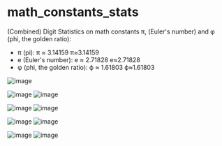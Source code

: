 # math_constants_stats
(Combined) Digit Statistics on math constants π, (Euler's number) and φ (phi, the golden ratio):
- π (pi): π ≈ 3.14159 π≈3.14159
- e (Euler's number): e ≈ 2.71828 e≈2.71828
- φ (phi, the golden ratio): ϕ ≈ 1.61803 ϕ≈1.61803

![image](https://github.com/user-attachments/assets/80a35715-7c84-4641-a305-da000e2e5a10)

![image](https://github.com/user-attachments/assets/ba445710-2b1c-4915-8e9e-2c7481d9aadb)
![image](https://github.com/user-attachments/assets/2d912b06-b114-4ede-ac3c-19f18a5e3323)

![image](https://github.com/user-attachments/assets/4a7f84fd-f578-472d-aa71-d1ccc1bf4982)
![image](https://github.com/user-attachments/assets/7d1f81de-61aa-4fb4-98fd-8681e2c1ba40)

![image](https://github.com/user-attachments/assets/b25b1970-995e-49cc-89cf-15dd4dffa1d5)
![image](https://github.com/user-attachments/assets/c41f786d-1636-4888-9a0d-83b940375930)

![image](https://github.com/user-attachments/assets/005093ab-caeb-4a52-a942-375592819de3)
![image](https://github.com/user-attachments/assets/352d74a3-fcca-425f-bfab-84a8eaf8be30)








